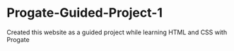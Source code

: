 # Progate-Guided-Project-1
Created this website as a guided project while learning HTML and CSS with Progate
